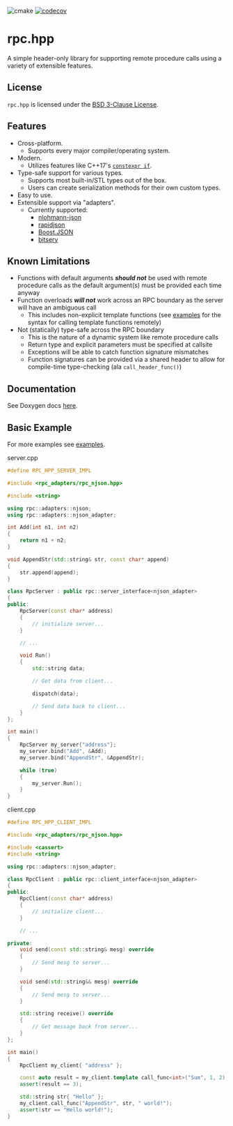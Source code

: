 ![cmake](https://github.com/jharmer95/rpc.hpp/workflows/cmake/badge.svg?branch=main&event=push) [![codecov](https://codecov.io/gh/jharmer95/rpc.hpp/branch/main/graph/badge.svg)](https://codecov.io/gh/jharmer95/rpc.hpp)

# rpc.hpp

A simple header-only library for supporting remote procedure calls using a variety of extensible
features.

## License

`rpc.hpp` is licensed under the [BSD 3-Clause License](LICENSE).

## Features

- Cross-platform.
  - Supports every major compiler/operating system.
- Modern.
  - Utilizes features like C++17's [`constexpr if`](https://en.cppreference.com/w/cpp/language/if).
- Type-safe support for various types.
  - Supports most built-in/STL types out of the box.
  - Users can create serialization methods for their own custom types.
- Easy to use.
- Extensible support via "adapters".
  - Currently supported:
    - [nlohmann-json](https://github.com/nlohmann/json)
    - [rapidjson](https://github.com/Tencent/rapidjson)
    - [Boost.JSON](https://github.com/boostorg/json)
    - [bitsery](https://github.com/fraillt/bitsery)

## Known Limitations

- Functions with default arguments _**should not**_ be used with remote procedure calls as the default argument(s) must be provided each time anyway
- Function overloads _**will not**_ work across an RPC boundary as the server will have an ambiguous call
  - This includes non-explicit template functions (see [examples](examples) for the syntax for calling template functions remotely)
- Not (statically) type-safe across the RPC boundary
  - This is the nature of a dynamic system like remote procedure calls
  - Return type and explicit parameters must be specified at callsite
  - Exceptions will be able to catch function signature mismatches
  - Function signatures can be provided via a shared header to allow for compile-time type-checking (ala `call_header_func()`)

## Documentation

See Doxygen docs [here](https://jharmer95.github.io/rpc.hpp/).

## Basic Example

For more examples see [examples](examples).

server.cpp

```C++
#define RPC_HPP_SERVER_IMPL

#include <rpc_adapters/rpc_njson.hpp>

#include <string>

using rpc::adapters::njson;
using rpc::adapters::njson_adapter;

int Add(int n1, int n2)
{
    return n1 + n2;
}

void AppendStr(std::string& str, const char* append)
{
    str.append(append);
}

class RpcServer : public rpc::server_interface<njson_adapter>
{
public:
    RpcServer(const char* address)
    {
        // initialize server...
    }

    // ...

    void Run()
    {
        std::string data;

        // Get data from client...

        dispatch(data);

        // Send data back to client...
    }
};

int main()
{
    RpcServer my_server{"address"};
    my_server.bind("Add", &Add);
    my_server.bind("AppendStr", &AppendStr);

    while (true)
    {
        my_server.Run();
    }
}
```

client.cpp

```C++
#define RPC_HPP_CLIENT_IMPL

#include <rpc_adapters/rpc_njson.hpp>

#include <cassert>
#include <string>

using rpc::adapters::njson_adapter;

class RpcClient : public rpc::client_interface<njson_adapter>
{
public:
    RpcClient(const char* address)
    {
        // initialize client...
    }

    // ...

private:
    void send(const std::string& mesg) override
    {
        // Send mesg to server...
    }

    void send(std::string&& mesg) override
    {
        // Send mesg to server...
    }

    std::string receive() override
    {
        // Get message back from server...
    }
};

int main()
{
    RpcClient my_client{ "address" };

    const auto result = my_client.template call_func<int>("Sum", 1, 2);
    assert(result == 3);

    std::string str{ "Hello" };
    my_client.call_func("AppendStr", str, " world!");
    assert(str == "Hello world!");
}
```
